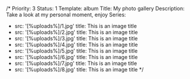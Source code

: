 /*
Priority: 3
Status: 1
Template: album
Title: My photo gallery
Description: Take a look at my personal moment, enjoy
Series:
- src: '[%uploads%]/1.jpg'
  title: This is an image title
- src: '[%uploads%]/2.jpg'
  title: This is an image title
- src: '[%uploads%]/3.jpg'
  title: This is an image title
- src: '[%uploads%]/4.jpg'
  title: This is an image title
- src: '[%uploads%]/5.jpg'
  title: This is an image title
- src: '[%uploads%]/6.jpg'
  title: This is an image title
- src: '[%uploads%]/7.jpg'
  title: This is an image title
- src: '[%uploads%]/8.jpg'
  title: This is an image title
*/
